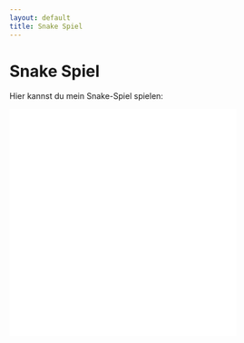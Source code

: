 ```yaml
---
layout: default
title: Snake Spiel
---
```


# Snake Spiel

Hier kannst du mein Snake-Spiel spielen:

<iframe src="snake.html" width="400" height="400" frameborder="0"></iframe>
